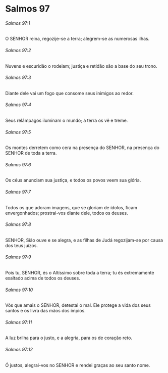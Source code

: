 # Salmos 97

###### Salmos 97:1

O SENHOR reina, regozije-se a terra; alegrem-se as numerosas ilhas.

###### Salmos 97:2

Nuvens e escuridão o rodeiam; justiça e retidão são a base do seu trono.

###### Salmos 97:3

Diante dele vai um fogo que consome seus inimigos ao redor.

###### Salmos 97:4

Seus relâmpagos iluminam o mundo; a terra os vê e treme.

###### Salmos 97:5

Os montes derretem como cera na presença do SENHOR, na presença do SENHOR de toda a terra.

###### Salmos 97:6

Os céus anunciam sua justiça, e todos os povos veem sua glória.

###### Salmos 97:7

Todos os que adoram imagens, que se gloriam de ídolos, ficam envergonhados; prostrai-vos diante dele, todos os deuses.

###### Salmos 97:8

SENHOR, Sião ouve e se alegra, e as filhas de Judá regozijam-se por causa dos teus juízos.

###### Salmos 97:9

Pois tu, SENHOR, és o Altíssimo sobre toda a terra; tu és extremamente exaltado acima de todos os deuses.

###### Salmos 97:10

Vós que amais o SENHOR, detestai o mal. Ele protege a vida dos seus santos e os livra das mãos dos ímpios.

###### Salmos 97:11

A luz brilha para o justo, e a alegria, para os de coração reto.

###### Salmos 97:12

Ó justos, alegrai-vos no SENHOR e rendei graças ao seu santo nome.

